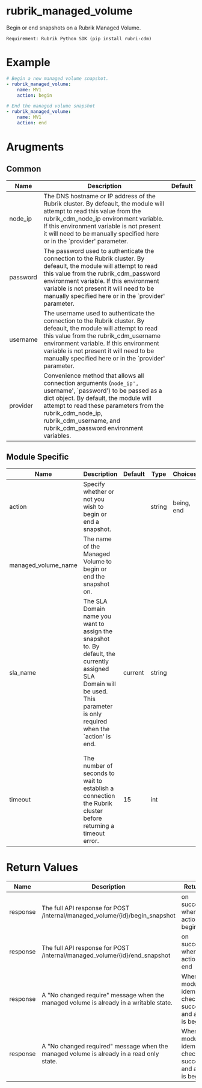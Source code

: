 # rubrik_managed_volume    

Begin or end snapshots on a Rubrik Managed Volume.

`Requirement: Rubrik Python SDK (pip install rubri-cdm)`

# Example

```yaml
# Begin a new managed volume snapshot.
- rubrik_managed_volume:
    name: MV1
    action: begin

# End the managed volume snapshot
- rubrik_managed_volume:
    name: MV1
    action: end
```

# Arugments

## Common

| Name     | Description                                                                                                                                                                                                                                                                                               | Default |
|----------|-----------------------------------------------------------------------------------------------------------------------------------------------------------------------------------------------------------------------------------------------------------------------------------------------------------|---------|
| node_ip  | The DNS hostname or IP address of the Rubrik cluster. By defeault, the module will attempt to read this value from the rubrik_cdm_node_ip environment variable. If this environment variable is not present it will need to be manually specified here or in the `provider' parameter.                    |         |
| password | The password used to authenticate the connection to the Rubrik cluster. By defeault, the module will attempt to read this value from the rubrik_cdm_password environment variable. If this environment variable is not present it will need to be manually specified here or in the `provider' parameter. |         |
| username | The username used to authenticate the connection to the Rubrik cluster. By defeault, the module will attempt to read this value from the rubrik_cdm_username environment variable. If this environment variable is not present it will need to be manually specified here or in the `provider' parameter. |         |
| provider | Convenience method that allows all connection arguments (`node_ip', `username', `password') to be passed as a dict object. By default, the module will attempt to read these parameters from the rubrik_cdm_node_ip, rubrik_cdm_username, and rubrik_cdm_password environment variables.                  |         |


## Module Specific

| Name                | Description                                                                                                                                                                   | Default | Type   | Choices    | Mandatory | Aliases |
|---------------------|-------------------------------------------------------------------------------------------------------------------------------------------------------------------------------|---------|--------|------------|-----------|---------|
| action              | Specify whether or not you wish to begin or end a snapshot.                                                                                                                   |         | string | being, end | true      |         |
| managed_volume_name | The name of the Managed Volume to begin or end the snapshot on.                                                                                                               |         |        |            | true      | name    |
| sla_name            | The SLA Domain name you want to assign the snapshot to. By default, the currently assigned SLA Domain will be used. This parameter is only required when the `action' is end. | current | string |            |           |         |
|                     |                                                                                                                                                                               |         |        |            |           |         |
|                     |                                                                                                                                                                               |         |        |            |           |         |
| timeout             | The number of seconds to wait to establish a connection the Rubrik cluster before returning a timeout error.                                                                  | 15      | int    |            |           |         |

# Return Values

| Name     | Description                                                                              | Returned                                                           | Type   |
|----------|------------------------------------------------------------------------------------------|--------------------------------------------------------------------|--------|
| response | The full API response for POST /internal/managed_volume/{id}/begin_snapshot              | on success when action is begin                                    | dict   |
| response | The full API response for POST /internal/managed_volume/{id}/end_snapshot                | on success when action is end                                      | dict   |
| response | A "No changed require" message when the managed volume is already in a writable state.   | When the module idempotent check is succesful and action is begin. | string |
| response | A "No changed required" message when the managed volume is already in a read only state. | When the module idempotent check is succesful and action is begin. | string |

